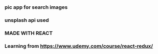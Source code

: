 ### pic app for search images
### unsplash api used 

### MADE WITH REACT 

### Learning from https://www.udemy.com/course/react-redux/
